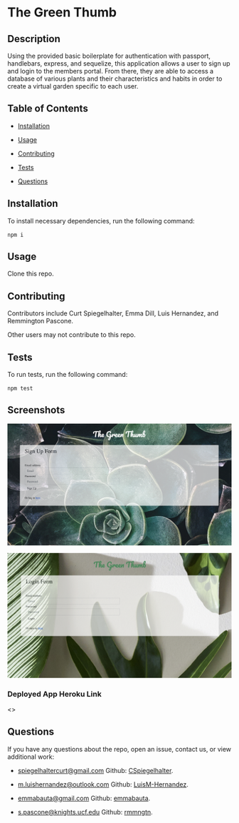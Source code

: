 # The Green Thumb 


## Description

Using the provided basic boilerplate for authentication with passport, handlebars, express, and sequelize, this application allows a user to sign up and login to the members portal. From there, they are able to access a database of various plants and their characteristics and habits in order to create a virtual garden specific to each user. 

## Table of Contents 

* [Installation](#installation)

* [Usage](#usage)

* [Contributing](#contributing)

* [Tests](#tests)

* [Questions](#questions)

## Installation

To install necessary dependencies, run the following command:

```
npm i
```

## Usage

Clone this repo. 

  
## Contributing

Contributors include Curt Spiegelhalter, Emma Dill, Luis Hernandez, and Remmington Pascone.

Other users may not contribute to this repo.

## Tests

To run tests, run the following command:

```
npm test
```

## Screenshots
![screenshot1](./public/images/signupScreen.png)

![screenshot2](./public/images/loginScreen.png)


### Deployed App Heroku Link
<>



## Questions

If you have any questions about the repo, open an issue, contact us,  or view additional work: 

* <spiegelhaltercurt@gmail.com>     Github: [CSpiegelhalter](https://github.com/CSpiegelhalter/).

* <m.luishernandez@outlook.com>  Github: [LuisM-Hernandez](https://github.com/LuisM-Hernandez/).

* <emmabauta@gmail.com>   Github: [emmabauta](https://github.com/emmabauta/).

* <s.pascone@knights.ucf.edu>       Github: [rmmngtn](https://github.com/rmmngtn/).
